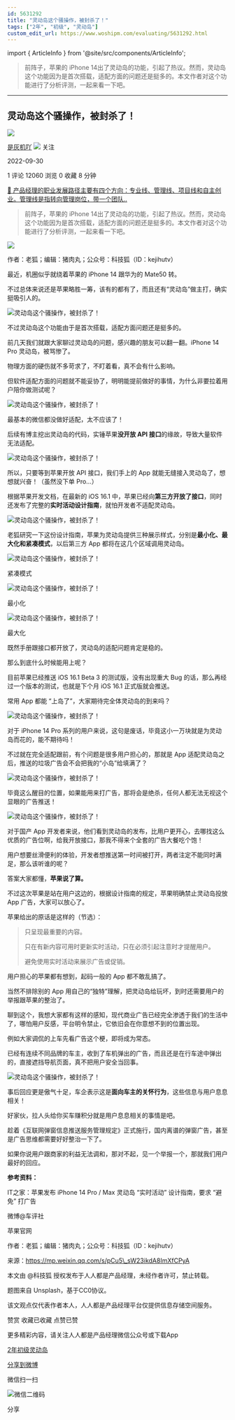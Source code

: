 ```yaml
---
id: 5631292
title: "灵动岛这个骚操作，被封杀了！"
tags: ["2年", "初级", "灵动岛"]
custom_edit_url: https://www.woshipm.com/evaluating/5631292.html
---
```

import { ArticleInfo } from '@site/src/components/ArticleInfo';

<ArticleInfo
    author="是灰机吖"
    authorLink="https://www.woshipm.com/u/69206"
    published="2022-09-30"
    views={12060}
    comments={1}
    collects={0}
/>

> 前阵子，苹果的 iPhone 14出了灵动岛的功能，引起了热议。然而，灵动岛这个功能因为是首次搭载，适配方面的问题还是挺多的。本文作者对这个功能进行了分析评测，一起来看一下吧。

---

## 灵动岛这个骚操作，被封杀了！

[![](https://image.woshipm.com/wp-files/2019/12/eExfcnn7GeqYxrRzlDJp.gif!/both/72x72)](https://www.woshipm.com/u/69206)

[是灰机吖](https://www.woshipm.com/u/69206) ![](https://static.woshipm.com/tag/1124_1@2x.png) 关注

2022-09-30

1 评论 12060 浏览 0 收藏 8 分钟

[🔗 产品经理的职业发展路径主要有四个方向：专业线、管理线、项目线和自主创业。管理线是指转向管理岗位，带一个团队..](https://ke.qidianla.com/courses/90pm)

> 前阵子，苹果的 iPhone 14出了灵动岛的功能，引起了热议。然而，灵动岛这个功能因为是首次搭载，适配方面的问题还是挺多的。本文作者对这个功能进行了分析评测，一起来看一下吧。

![](https://image.woshipm.com/wp-files/2022/09/t7SRbKas2BncawPc2nrJ.png)

作者：老狐；编辑：猪肉丸；公众号：科技狐（ID：kejihutv）

最近，机圈似乎就绕着苹果的 iPhone 14 跟华为的 Mate50 转。

不过总体来说还是苹果略胜一筹，该有的都有了，而且还有“灵动岛”做主打，确实挺吸引人的。

![灵动岛这个骚操作，被封杀了！](https://image.woshipm.com/wp-files/2022/09/sFV5b7uW9wPJPm1RuxUL.png)

不过灵动岛这个功能由于是首次搭载，适配方面问题还是挺多的。

前几天我们就跟大家聊过灵动岛的问题，感兴趣的朋友可以翻一翻。iPhone 14 Pro 灵动岛，被骂惨了。

物理方面的硬伤就不多苛求了，不盯着看，真不会有什么影响。

但软件适配方面的问题就不能妥协了，明明能提前做好的事情，为什么非要拉着用户陪你做测试呢？

![灵动岛这个骚操作，被封杀了！](https://image.woshipm.com/wp-files/2022/09/AUKt6UffOmcltjLumD6B.png)

最基本的微信都没做好适配，太不应该了！

后续有博主挖出灵动岛的代码，实锤苹果**没开放 API 接口**的缘故，导致大量软件无法适配。

![灵动岛这个骚操作，被封杀了！](https://image.woshipm.com/wp-files/2022/09/pcqJ5n9JuLEPUgR0hDHi.png)

所以，只要等到苹果开放 API 接口，我们手上的 App 就能无缝接入灵动岛了，想想就兴奋！（虽然没下单 Pro…）

根据苹果开发文档，在最新的 iOS 16.1 中，苹果已经向**第三方开放了接口**，同时还发布了完整的**实时活动设计指南**，就怕开发者不适配灵动岛。

![灵动岛这个骚操作，被封杀了！](https://image.woshipm.com/wp-files/2022/09/v3nUiIl8roMlGmCpZHUF.png)

老狐研究一下这份设计指南，苹果为灵动岛提供三种展示样式，分别是**最小化、最大化和紧凑模式**，以后第三方 App 都将在这几个区域调用灵动岛。

![灵动岛这个骚操作，被封杀了！](https://image.woshipm.com/wp-files/2022/09/3vThhsIR1tmzo207b5lS.png)

紧凑模式

![灵动岛这个骚操作，被封杀了！](https://image.woshipm.com/wp-files/2022/09/RXeeSqCbT8bbgF1lK1A4.png)

最小化

![灵动岛这个骚操作，被封杀了！](https://image.woshipm.com/wp-files/2022/09/FLdsgtbUlypkrdWX6fA7.png)

最大化

既然手册跟接口都开放了，灵动岛的适配问题肯定是稳的。

那么到底什么时候能用上呢？

目前苹果已经推送 iOS 16.1 Beta 3 的测试版，没有出现重大 Bug 的话，那么再经过一个版本的测试，也就是下个月 iOS 16.1 正式版就会推送。

常用 App 都能 “上岛了”，大家期待完全体灵动岛的到来吗？

![灵动岛这个骚操作，被封杀了！](https://image.woshipm.com/wp-files/2022/09/k4wU3gZK9guWfcMsy0Vc.gif)

对于 iPhone 14 Pro 系列的用户来说，这句是废话，毕竟这小一万块就是为灵动岛而花的，能不期待吗！

不过就在完全适配跟前，有个问题是很多用户担心的，那就是 App 适配灵动岛之后，推送的垃圾广告会不会把我的“小岛”给填满了？

![灵动岛这个骚操作，被封杀了！](https://image.woshipm.com/wp-files/2022/09/yVLhgSVcVRjj3EZ4il5H.gif)

毕竟这么醒目的位置，如果能用来打广告，那将会是绝杀，任何人都无法无视这个显眼的广告推送！

![灵动岛这个骚操作，被封杀了！](https://image.woshipm.com/wp-files/2022/09/L80OciAv0VkcB8f1k7NQ.jpeg)

对于国产 App 开发者来说，他们看到灵动岛的发布，比用户更开心，去哪找这么优质的广告位啊，给我开放接口，那我不得来个全套的广告大餐吃个饱！

用户想要丝滑便利的体验，开发者想推送第一时间被打开，两者注定不能同时满足，那么该听谁的呢？

答案大家都懂，**苹果说了算。**

不过这次苹果是站在用户这边的，根据设计指南的规定，苹果明确禁止灵动岛投放 App 广告，大家可以放心了。

苹果给出的原话是这样的（节选）：

> 只呈现最重要的内容。
> 
> 只在有新内容可用时更新实时活动，只在必须引起注意时才提醒用户。
> 
> 避免使用实时活动来展示广告或促销。

用户担心的苹果都有想到，起码一般的 App 都不敢乱搞了。

当然不排除别的 App 用自己的“独特”理解，把灵动岛给玩坏，到时还需要用户的举报跟苹果的整治了。

聊到这个，我想大家都有这样的感知，现代商业广告已经完全渗透于我们的生活中了，哪怕用户反感，平台明令禁止，它依旧会在你意想不到的位置出现。

例如大家调侃的上车先看广告这个梗，即将成为常态。

已经有连续不同品牌的车主，收到了车机弹出的广告，而且还是在行车途中弹出的，直接遮挡导航页面，真不把用户安全当回事。

![灵动岛这个骚操作，被封杀了！](https://image.woshipm.com/wp-files/2022/09/Wofd8jrlNec1eoWZg40K.png)

事后回应更是傲气十足，车企表示这是**面向车主的关怀行为**，这些信息与用户息息相关！

好家伙，拉人头给你买车赚积分就是用户息息相关的事情是吧。

趁着《互联网弹窗信息推送服务管理规定》正式施行，国内离谱的弹窗广告，甚至是广告思维都需要好好整治一下了。

如果你说用户跟商家的利益无法调和，那对不起，见一个举报一个，那就我们用户最好的回应。

**参考资料：**

IT之家：苹果发布 iPhone 14 Pro / Max 灵动岛 “实时活动” 设计指南，要求 “避免” 打广告

微博@车评社

苹果官网

作者：老狐；编辑：猪肉丸；公众号：科技狐（ID：kejihutv）

来源：https://mp.weixin.qq.com/s/pCu5\_sW23ikdA8ImXfCPyA

本文由 @科技狐 授权发布于人人都是产品经理，未经作者许可，禁止转载。

题图来自 Unsplash，基于CC0协议。

该文观点仅代表作者本人，人人都是产品经理平台仅提供信息存储空间服务。

赞赏 收藏已收藏 点赞已赞

更多精彩内容，请关注人人都是产品经理微信公众号或下载App

[2年](https://www.woshipm.com/tag/2%e5%b9%b4)[初级](https://www.woshipm.com/tag/%e5%88%9d%e7%ba%a7)[灵动岛](https://www.woshipm.com/tag/%e7%81%b5%e5%8a%a8%e5%b2%9b)

[分享到微博](https://service.weibo.com/share/share.php?appkey=2775287854&title=灵动岛这个骚操作，被封杀了！&url=https://www.woshipm.com/evaluating/5631292.html&pic=https://image.woshipm.com/wp-files/2022/09/t7SRbKas2BncawPc2nrJ.png)

微信扫一扫

![微信二维码](https://api.pwmqr.com/qrcode/create/?url=https://www.woshipm.com/evaluating/5631292.html)

分享